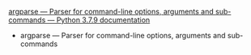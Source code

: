 [argparse — Parser for command-line options, arguments and sub-commands — Python 3.7.9 documentation](https://docs.python.org/3.7/library/argparse.html#module-argparse)

- argparse — Parser for command-line options, arguments and sub-commands

